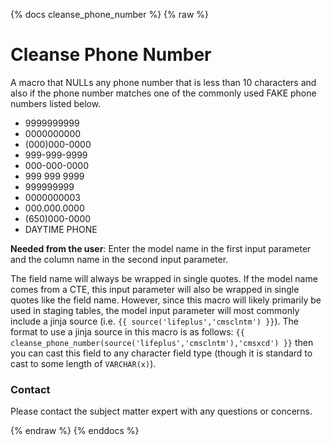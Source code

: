 {% docs cleanse_phone_number %}
{% raw %}

# Cleanse Phone Number
A macro that NULLs any phone number that is less than 10 characters and also if the phone number matches
one of the commonly used FAKE phone numbers listed below.

* 9999999999
* 0000000000
* (000)000-0000
* 999-999-9999
* 000-000-0000
* 999 999 9999
* 999999999
* 0000000003
* 000.000.0000
* (650)000-0000
* DAYTIME PHONE

**Needed from the user**:
Enter the model name in the first input parameter and the column name in the second 
input parameter. 

The field name will always be wrapped in single quotes. If the model name 
comes from a CTE, this input parameter will also be wrapped in single quotes like 
the field name. However, since this macro will likely primarily be used 
in staging tables, the model input parameter will most commonly include a jinja source 
(i.e. `{{ source('lifeplus','cmsclntm') }}`).
The format to use a jinja source in this macro is as follows: 
`{{ cleanse_phone_number(source('lifeplus','cmsclntm'),'cmsxcd') }}`
then you can cast this field to any character field type (though it is standard to cast 
to some length of `VARCHAR(x)`).


### Contact
Please contact the subject matter expert with any questions or concerns.

{% endraw %}
{% enddocs %}